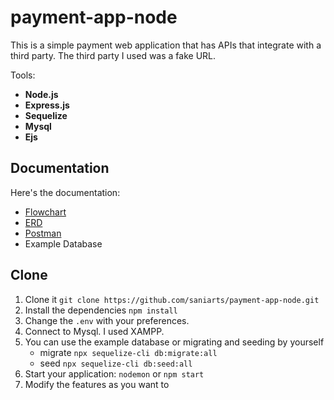 # payment-app-node
This is a simple payment web application that has APIs that integrate with a third party.
The third party I used was a fake URL.

Tools:
- **Node.js**
- **Express.js**
- **Sequelize**
- **Mysql**
- **Ejs**

## Documentation
Here's the documentation:
- [Flowchart](https://github.com/saniarts/payment-app-node/blob/f938769e5bc0e5d66ed188e53795d15ccce1e632/documentation/Flowchart%20Simple%20Payment.png)
- [ERD](documentation/ERD.png)
- [Postman](https://github.com/saniarts/payment-app-node/blob/f938769e5bc0e5d66ed188e53795d15ccce1e632/documentation/Simple%20Payment%20Node.postman_collection.json)
- Example Database

## Clone
1. Clone it
   `git clone https://github.com/saniarts/payment-app-node.git`
2. Install the dependencies
   `npm install`
3. Change the `.env` with your preferences.
4. Connect to Mysql. I used XAMPP.
5. You can use the example database or migrating and seeding by yourself
   - migrate `npx sequelize-cli db:migrate:all`
   - seed `npx sequelize-cli db:seed:all`
6. Start your application:
   `nodemon` or `npm start`
7. Modify the features as you want to
